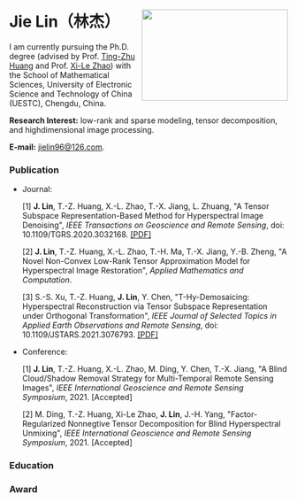 
# Jie Lin（林杰）<img src="https://user-images.githubusercontent.com/84367087/118605799-3cc8fd00-b7e9-11eb-8a0e-55b731adab87.jpg" width = "264" height = "165" alt="" align=right />


I am currently pursuing the Ph.D. degree (advised by Prof. [Ting-Zhu Huang](https://yjsjy.uestc.edu.cn/gmis/jcsjgl/dsfc/dsgrjj/10482?yxsh=11) and Prof. [Xi-Le Zhao](https://zhaoxile.github.io/)) with the School of Mathematical Sciences, University of Electronic Science and Technology of China (UESTC), Chengdu, China.


**Research Interest:** low-rank and sparse modeling, tensor decomposition, and highdimensional image processing.

**E-mail:** jielin96@126.com.

### Publication
- Journal:

  [1] **J. Lin**, T.-Z. Huang, X.-L. Zhao, T.-X. Jiang, L. Zhuang, "A Tensor Subspace Representation-Based Method for Hyperspectral Image Denoising", _IEEE Transactions on Geoscience and Remote Sensing_, doi: 10.1109/TGRS.2020.3032168. [[PDF]](https://github.com/jielin96/jielin96.github.io/files/6498663/09254145.pdf)

  
  [2] **J. Lin**, T.-Z. Huang, X.-L. Zhao, T.-H. Ma, T.-X. Jiang, Y.-B. Zheng, "A Novel Non-Convex Low-Rank Tensor Approximation Model for Hyperspectral Image Restoration", _Applied Mathematics and Computation_.
  
  [3] S.-S. Xu, T.-Z. Huang, **J. Lin**, Y. Chen, "T-Hy-Demosaicing: Hyperspectral Reconstruction via Tensor Subspace Representation under Orthogonal Transformation", _IEEE Journal of Selected Topics in Applied Earth Observations and Remote Sensing_, doi: 10.1109/JSTARS.2021.3076793. [[PDF]](https://github.com/jielin96/jielin96.github.io/files/6498726/09420231_compressed.pdf)


- Conference:

  [1] **J. Lin**, T.-Z. Huang, X.-L. Zhao, M. Ding, Y. Chen, T.-X. Jiang, "A Blind Cloud/Shadow Removal Strategy for Multi-Temporal Remote Sensing Images", _IEEE International Geoscience and Remote Sensing Symposium_, 2021. [Accepted]
  
  [2] M. Ding, T.-Z. Huang, Xi-Le Zhao, **J. Lin**, J.-H. Yang, "Factor-Regularized Nonnegtive Tensor Decomposition for Blind Hyperspectral Unmixing", _IEEE International Geoscience and Remote Sensing Symposium_, 2021. [Accepted]
  

### Education
### Award



